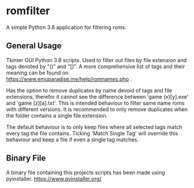 romfilter
==============
A simple Python 3.8 application for filtering roms.

General Usage
-------------

Tkinter GUI Python 3.8 scripts. Used to filter out files by file extension and tags denoted by "()" and "[]". 
A more comprehensive list of tags and their meaning can be found on https://www.emuparadise.me/help/romnames.php .

Has the option to remove duplicates by name devoid of tags and file extensions, 
therefor it cannot see the difference between 'game (x)[y].exe' and 'game [z][a].txt'. This is intended behaviour to filter same name roms with different versions. It is recommended to only remove duplicates when the folder contains a single file extension.

The default behaviour is to only keep files where all selected tags match every tag the file contains. 
Ticking 'Match Single Tag' will override this behaviour and keep a file if even a single tag matches.

Binary File
------

A binary file containing this projects scripts has been made using pyinstaller. https://www.pyinstaller.org/
